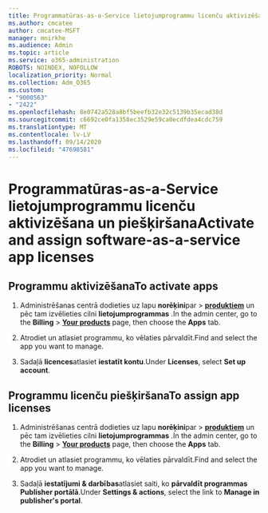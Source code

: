 ```yaml
---
title: Programmatūras-as-a-Service lietojumprogrammu licenču aktivizēšana un piešķiršana
ms.author: cmcatee
author: cmcatee-MSFT
manager: mnirkhe
ms.audience: Admin
ms.topic: article
ms.service: o365-administration
ROBOTS: NOINDEX, NOFOLLOW
localization_priority: Normal
ms.collection: Adm_O365
ms.custom:
- "9000563"
- "2422"
ms.openlocfilehash: 8e0742a528a8bf5beefb32e32c5139b35ecad38d
ms.sourcegitcommit: c6692ce0fa1358ec3529e59ca0ecdfdea4cdc759
ms.translationtype: MT
ms.contentlocale: lv-LV
ms.lasthandoff: 09/14/2020
ms.locfileid: "47698581"
---
```

# <a name="activate-and-assign-software-as-a-service-app-licenses"></a><span data-ttu-id="51fb9-102">Programmatūras-as-a-Service lietojumprogrammu licenču aktivizēšana un piešķiršana</span><span class="sxs-lookup"><span data-stu-id="51fb9-102">Activate and assign software-as-a-service app licenses</span></span> 

## <a name="to-activate-apps"></a><span data-ttu-id="51fb9-103">Programmu aktivizēšana</span><span class="sxs-lookup"><span data-stu-id="51fb9-103">To activate apps</span></span>

1. <span data-ttu-id="51fb9-104">Administrēšanas centrā dodieties uz lapu **norēķini**par  >  **[produktiem](https://go.microsoft.com/fwlink/p/?linkid=842054)** un pēc tam izvēlieties cilni **lietojumprogrammas** .</span><span class="sxs-lookup"><span data-stu-id="51fb9-104">In the admin center, go to the **Billing** > **[Your products](https://go.microsoft.com/fwlink/p/?linkid=842054)** page, then choose the **Apps** tab.</span></span>

2. <span data-ttu-id="51fb9-105">Atrodiet un atlasiet programmu, ko vēlaties pārvaldīt.</span><span class="sxs-lookup"><span data-stu-id="51fb9-105">Find and select the app you want to manage.</span></span>

3. <span data-ttu-id="51fb9-106">Sadaļā **licences**atlasiet **iestatīt kontu**.</span><span class="sxs-lookup"><span data-stu-id="51fb9-106">Under **Licenses**, select **Set up account**.</span></span>  

## <a name="to-assign-app-licenses"></a><span data-ttu-id="51fb9-107">Programmu licenču piešķiršana</span><span class="sxs-lookup"><span data-stu-id="51fb9-107">To assign app licenses</span></span>

1. <span data-ttu-id="51fb9-108">Administrēšanas centrā dodieties uz lapu **norēķini**par  >  **[produktiem](https://go.microsoft.com/fwlink/p/?linkid=842054)** un pēc tam izvēlieties cilni **lietojumprogrammas** .</span><span class="sxs-lookup"><span data-stu-id="51fb9-108">In the admin center, go to the **Billing** > **[Your products](https://go.microsoft.com/fwlink/p/?linkid=842054)** page, then choose the **Apps** tab.</span></span>

2. <span data-ttu-id="51fb9-109">Atrodiet un atlasiet programmu, ko vēlaties pārvaldīt.</span><span class="sxs-lookup"><span data-stu-id="51fb9-109">Find and select the app you want to manage.</span></span>  

3. <span data-ttu-id="51fb9-110">Sadaļā **iestatījumi & darbības**atlasiet saiti, ko **pārvaldīt programmas Publisher portālā**.</span><span class="sxs-lookup"><span data-stu-id="51fb9-110">Under **Settings & actions**, select the link to **Manage in publisher's portal**.</span></span>